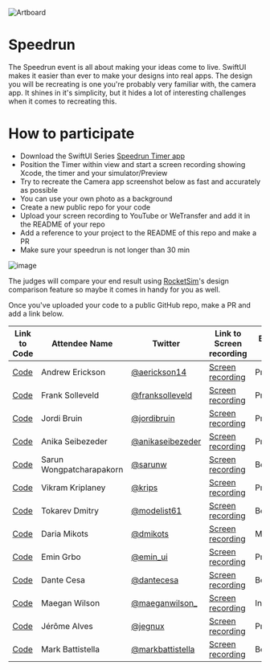 ![Artboard](https://www.swiftuiseries.com/images/events/banner-speedrun.png)

# Speedrun

The Speedrun event is all about making your ideas come to live. SwiftUI makes it easier than ever to make your designs into real apps. The design you will be recreating is one you're probably very familiar with, the camera app. It shines in it's simplicity, but it hides a lot of interesting challenges when it comes to recreating this.

# How to participate

- Download the SwiftUI Series [Speedrun Timer app](http://swiftuiseries.com/SpeedRunTimer.zip)
- Position the Timer within view and start a screen recording showing Xcode, the timer and your simulator/Preview 
- Try to recreate the Camera app screenshot below as fast and accurately as possible
- You can use your own photo as a background
- Create a new public repo for your code
- Upload your screen recording to YouTube or WeTransfer and add it in the README of your repo
- Add a reference to your project to the README of this repo and make a PR
- Make sure your speedrun is not longer than 30 min

![image](https://user-images.githubusercontent.com/170948/169041758-72781541-5cb0-4966-b078-a61794f24cac.png)


The judges will compare your end result using [RocketSim](https://www.rocketsim.app)'s design comparison feature so maybe it comes in handy for you as well.

Once you've uploaded your code to a public GitHub repo, make a PR and add a link below.


| Link to Code  | Attendee Name | Twitter                                   | Link to Screen recording |Beginner / Pro | Duration |
|-------------|----------------|------------------------------------------------|---------|-----------------|----|
| [Code](https://github.com/aerickson14/SwiftUICameraAppSpeedRun)  | Andrew Erickson | [@aerickson14](https://www.twitter.com/aerickson14) | [Screen recording](https://youtu.be/K76xAvEkH_c)       | Pro | 17:12 |<br/>
[Code](https://github.com/FrankSolleveld/SwiftUISpeedrunChallenge)  | Frank Solleveld | [@franksolleveld](https://www.twitter.com/franksolleveld) | [Screen recording](https://youtu.be/qt4O-fwEMb4)       | Pro | 20:04 |<br/>
[Code](https://github.com/jordibruin/swiftui-speedrun/blob/main/README.md)  | Jordi Bruin | [@jordibruin](https://www.twitter.com/jordibruin) | [Screen recording](https://youtu.be/70HKGgkmMrg)       | Pro | 20:36 |<br/>
[Code](https://github.com/anikaseibezeder/SwiftUISpeedrunChallenge)  | Anika Seibezeder | [@anikaseibezeder](https://www.twitter.com/anikaseibezeder) | [Screen recording](https://youtu.be/jy6C-iudb2w)       | Pro | 13:42 |<br/>
[Code](https://github.com/sarunw/swiftuiseries-speedrun)  | Sarun Wongpatcharapakorn | [@sarunw](https://twitter.com/sarunw) | [Screen recording](https://youtu.be/GyTlXnfwVtw)       | Beginner | 20:26 |<br/>
| [Code](https://github.com/markiv/SpeedCam) | Vikram Kriplaney | [@krips](https://twitter.com/krips) | [Screen recording](https://youtu.be/n5b3jOROIYM) | Pro | 24:17 |<br/>
[Code](https://github.com/modelist61/SpeedRunChallange) | Tokarev Dmitry | [@modelist61](modelist61@bk.ru) | [Screen recording](https://youtu.be/WGT6yB1VQe8) | Beginner | 88:20 |<br/>
[Code](https://github.com/dmikots/SwiftUISpeedrunChallenge) | Daria Mikots | [@dmikots](mikotsd@gmail.com) | [Screen recording](https://we.tl/t-gJbwPtttGx) | Middle  | 23:26 |<br/>
[Code](https://github.com/roblack/SpeedOslo) | Emin Grbo | [@emin_ui](https://twitter.com/emin_ui) | [Screen recording](https://youtu.be/l5c5ihKIh7M) | Pro | 27:19 |<br/>
[Code](https://github.com/dantecesa/SwiftUISpeedrunChallenge) | Dante Cesa | [@dantecesa](https://twitter.com/dantecesa) | [Screen recording](https://youtu.be/Ss6LALX2uGA) | Beginner | 15:47 |<br/>
| [Code](https://github.com/maeganwilson/SwiftUISpeedRun-Challange) | Maegan Wilson | [@maeganwilson_](https://twitter.com/maeganwilson_) | [Screen recording](https://youtu.be/VPAnbKpPkJk) | Intermediate | 35:00 |<br/>
| [Code](https://github.com/jegnux/SwiftUICameraAppSpeedrunChallenge) | Jérôme Alves | [@jegnux](https://twitter.com/jegnux) | [Screen recording](https://www.youtube.com/watch?v=N9L8XfZaIv8) | Pro | 22:56 |<br/>
| [Code](https://github.com/markbattistella/swift-ui-speed-run) | Mark Battistella | [@markbattistella](https://twitter.com/markbattistekka) | [Screen recording](https://vimeo.com/712794558/08f3044f53) | Beginner | 23:48 |<br/>
